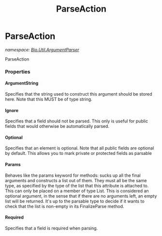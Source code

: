 ﻿---
title: ParseAction
---

# ParseAction
_namespace: [Bio.Util.ArgumentParser](N-Bio.Util.ArgumentParser.html)_

ParseAction



### Properties

#### ArgumentString
Specifies that the string used to construct this argument should be stored here. Note that this MUST be of type string.
#### Ignore
Specifies that a field should not be parsed. This only is useful for public fields that would otherwise be automatically parsed.
#### Optional
Specifies that an element is optional. Note that all public fields are optional by default. This allows you to mark private or protected fields as parsable
#### Params
Behaves like the params keyword for methods: sucks up all the final arguments and constructs a list out of them. They must all be the same type, as
 specified by the type of the list that this attribute is attached to. This can only be placed on a member of type List. This is considered an optional
 argument, in the sense that if there are no arguments left, an empty list will be returned. It's up to the parsable type to decide if it wants to check
 that the list is non-empty in its FinalizeParse method.
#### Required
Specifies that a field is required when parsing.

